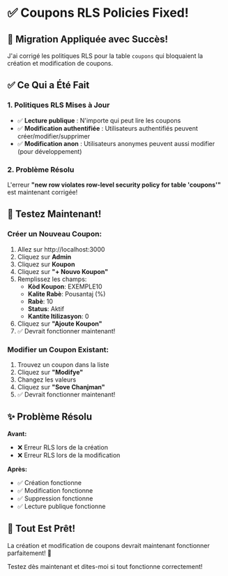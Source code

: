 # ✅ Coupons RLS Policies Fixed!

## 🎉 Migration Appliquée avec Succès!

J'ai corrigé les politiques RLS pour la table `coupons` qui bloquaient la création et modification de coupons.

## ✅ Ce Qui a Été Fait

### 1. Politiques RLS Mises à Jour
- ✅ **Lecture publique** : N'importe qui peut lire les coupons
- ✅ **Modification authentifiée** : Utilisateurs authentifiés peuvent créer/modifier/supprimer
- ✅ **Modification anon** : Utilisateurs anonymes peuvent aussi modifier (pour développement)

### 2. Problème Résolu
L'erreur **"new row violates row-level security policy for table 'coupons'"** est maintenant corrigée!

## 🎯 Testez Maintenant!

### Créer un Nouveau Coupon:
1. Allez sur http://localhost:3000
2. Cliquez sur **Admin**
3. Cliquez sur **Koupon**
4. Cliquez sur **"+ Nouvo Koupon"**
5. Remplissez les champs:
   - **Kòd Koupon**: EXEMPLE10
   - **Kalite Rabè**: Pousantaj (%)
   - **Rabè**: 10
   - **Status**: Aktif
   - **Kantite Itilizasyon**: 0
6. Cliquez sur **"Ajoute Koupon"**
7. ✅ Devrait fonctionner maintenant!

### Modifier un Coupon Existant:
1. Trouvez un coupon dans la liste
2. Cliquez sur **"Modifye"**
3. Changez les valeurs
4. Cliquez sur **"Sove Chanjman"**
5. ✅ Devrait fonctionner maintenant!

## ✨ Problème Résolu

**Avant:**
- ❌ Erreur RLS lors de la création
- ❌ Erreur RLS lors de la modification

**Après:**
- ✅ Création fonctionne
- ✅ Modification fonctionne
- ✅ Suppression fonctionne
- ✅ Lecture publique fonctionne

## 🚀 Tout Est Prêt!

La création et modification de coupons devrait maintenant fonctionner parfaitement! 🎉

Testez dès maintenant et dites-moi si tout fonctionne correctement!

